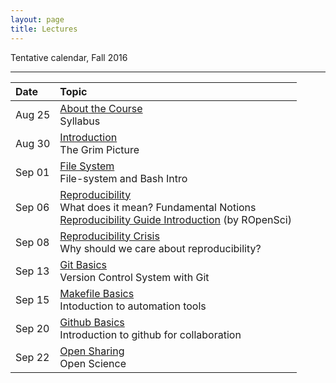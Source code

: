 ```yaml
---
layout: page
title: Lectures
---
```


Tentative calendar, Fall 2016

<hr>

<table>
  <thead>
    <tr>
      <th align="left">Date</th>
      <th align="left">Topic</th>
    </tr>
  </thead>
  <tbody>
    <tr>
      <td>Aug 25</td>
      <td><a href="00-about-course">About the Course</a><br>
        Syllabus
    </td>
    </tr>
    <tr>
      <td>Aug 30</td>
      <td><a href="01-introduction">Introduction</a><br>
        The Grim Picture</td>
    </tr>
    <tr>
      <td>Sep 01</td>
      <td><a href="02-file-system">File System</a><br>
        File-system and Bash Intro</td>
    </tr>
    <tr>
      <td>Sep 06</td>
      <td><a href="03-reproducibility">Reproducibility</a><br>
        What does it mean? Fundamental Notions<br>
        <a href="http://ropensci.github.io/reproducibility-guide/sections/introduction/"><i class="fa fa-newspaper-o" aria-hidden="true"></i>Reproducibility Guide Introduction</a> (by ROpenSci)
      </td>
    </tr>
    <tr>
      <td>Sep 08</td>
      <td><a href="04-repro-crisis-markdown">Reproducibility Crisis</a><br>
        Why should we care about reproducibility?</td>
    </tr>
    <tr>
      <td>Sep 13</td>
      <td><a href="05-git-basics">Git Basics</a><br>
        Version Control System with Git</td>
    </tr>
    <tr>
      <td>Sep 15</td>
      <td><a href="06-makefile-basics">Makefile Basics</a><br>
        Intoduction to automation tools</td>
    </tr>
    <tr>
      <td>Sep 20</td>
      <td><a href="07-github-basics">Github Basics</a><br>
        Introduction to github for collaboration</td>
    </tr>
    <tr>
      <td>Sep 22</td>
      <td><a href="08-open-sharing">Open Sharing</a><br>
        Open Science</td>
    </tr>
  </tbody>
</table>

